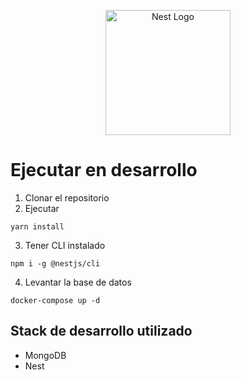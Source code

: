 <p align="center">
  <a href="http://nestjs.com/" target="blank"><img src="https://nestjs.com/img/logo-small.svg" width="200" alt="Nest Logo" /></a>
</p>

# Ejecutar en desarrollo
1. Clonar el repositorio
2. Ejecutar
```
yarn install
```

3. Tener CLI instalado

```
npm i -g @nestjs/cli
```

4. Levantar la base de datos
```
docker-compose up -d
```

## Stack de desarrollo utilizado
* MongoDB
* Nest